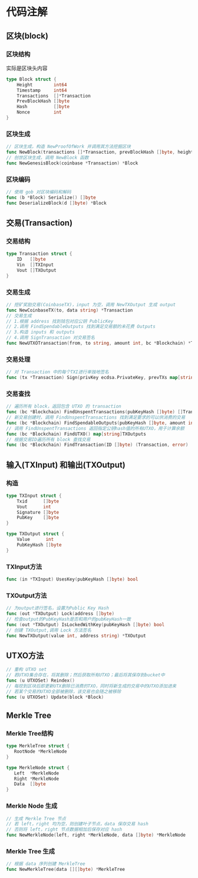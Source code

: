 # 代码注解

## 区块(block)

### 区块结构

实际是区块头内容

```go
type Block struct {
	Height        int64
	Timestamp     int64
	Transactions  []*Transaction
	PrevBlockHash []byte
	Hash          []byte
	Nonce         int
}
```

### 区块生成

```go
// 区块生成，构造 NewProofOfWork 并调用其方法挖掘区块
func NewBlock(transactions []*Transaction, prevBlockHash []byte, height int64) *Block
// 创世区块生成，调用 NewBlock 函数
func NewGenesisBlock(coinbase *Transaction) *Block
```

### 区块编码

```go
// 使用 gob 对区块编码和解码
func (b *Block) Serialize() []byte
func DeserializeBlock(d []byte) *Block
```



## 交易(Transaction)

### 交易结构

```go
type Transaction struct {
	ID   []byte
	Vin  []TXInput
	Vout []TXOutput
}
```

### 交易生成

```go
// 挖矿奖励交易(CoinbaseTX)，input 为空，调用 NewTXOutput 生成 output
func NewCoinbaseTX(to, data string) *Transaction
// 交易生成
// 1.根据 address 找到钱包对应公钥 PublicKey
// 2.调用 FindSpendableOutputs 找到满足交易额的未花费 Outputs
// 3.构造 inputs 和 outputs
// 4.调用 SignTransaction 对交易签名
func NewUTXOTransaction(from, to string, amount int, bc *Blockchain) *Transaction
```

### 交易处理

```go
// 对 Transaction 中的每个TXI进行单独地签名
func (tx *Transaction) Sign(privKey ecdsa.PrivateKey, prevTXs map[string]Transaction)
```

### 交易查找

```go
// 遍历所有 block，返回包含 UTXO 的 transaction
func (bc *Blockchain) FindUnspentTransactions(pubKeyHash []byte) []Transaction
// 新交易创建时，调用 FindUnspentTransactions 找到满足要求的可以供消费的交易
func (bc *Blockchain) FindSpendableOutputs(pubKeyHash []byte, amount int) (int, map[string][]int)
// 调用 FindUnspentTransactions 返回指定公钥hash值的所有UTXO，用于计算余额
func (bc *Blockchain) FindUTXO() map[string]TXOutputs
// 根据交易ID遍历所有 block 查找交易
func (bc *Blockchain) FindTransaction(ID []byte) (Transaction, error)
```



## 输入(TXInput) 和输出(TXOutput)

### 构造

```go
type TXInput struct {
	Txid      []byte
	Vout      int
	Signature []byte
	PubKey    []byte
}

type TXOutput struct {
	Value      int
	PubKeyHash []byte
}
```



### TXInput方法

```go
func (in *TXInput) UsesKey(pubKeyHash []byte) bool
```



### TXOutput方法

```go
// 为output进行签名，设置为Public Key Hash
func (out *TXOutput) Lock(address []byte)
// 检查output的PubKeyHash是否和用户的pubKeyHash一致
func (out *TXOutput) IsLockedWithKey(pubKeyHash []byte) bool
// 创建 TXOutput,调用 Lock 方法签名
func NewTXOutput(value int, address string) *TXOutput
```



## UTXO方法

```go
// 重构 UTXO set
// 若UTXO集合存在，将其删除；然后获取所有UTXO；最后将其保存到bucket中
func (u UTXOSet) Reindex()
// 每挖到区块后即更新UTX删除已消费的TXO，同时将新生成的交易中的UTXO添加进来
// 若某个交易的UTXO全部被删除，该交易也会随之被移除
func (u UTXOSet) Update(block *Block)
```





## Merkle Tree

### Merkle Tree结构

```go
type MerkleTree struct {
   RootNode *MerkleNode
}

type MerkleNode struct {
   Left  *MerkleNode
   Right *MerkleNode
   Data  []byte
}
```



### Merkle Node 生成

```GO
// 生成 Merkle Tree 节点
// 若 left，right 均为空，则创建叶子节点，data 保存交易 hash
// 否则将 left，right 节点数据相加后保存对应 hash
func NewMerkleNode(left, right *MerkleNode, data []byte) *MerkleNode
```



### Merkle Tree 生成

```go
// 根据 data 序列创建 MerkleTree
func NewMerkleTree(data [][]byte) *MerkleTree
```
